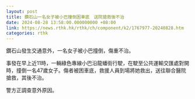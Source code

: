 ```yaml
---
layout: post
title: 鑽石山一名女子被小巴撞倒困車底　送院搶救後不治
date: 2024-08-28 13:58:00.000000000 +08:00
link: https://news.rthk.hk/rthk/ch/component/k2/1767977-20240828.htm
categories: rthk
---
```


鑽石山發生交通意外，一名女子被小巴撞倒，傷重不治。

事發在早上近11時，一輛綠色專線小巴沿龍蟠街行駛，在駛至公共運輸交匯處對開時，撞倒一名47歲女子。傷者被困車底，救援人員到場將她救出，送往聯合醫院搶救，其後不治。

警方正調查意外原因。
